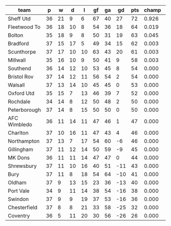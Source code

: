 |     team     | p  | w  | d  | l  | gf | ga | gd  | pts | champ | top2  | top3  | top4  |  5-7  | bot4  | bot3  | bot2  |
|--------------|----|----|----|----|----|----|-----|-----|-------|-------|-------|-------|-------|-------|-------|-------|
| Sheff Utd    | 36 | 21 |  9 |  6 | 67 | 40 |  27 |  72 | 0.926 | 0.988 | 0.998 | 0.999 | 0.001 | 0.000 | 0.000 | 0.000|
| Fleetwood To | 36 | 18 | 10 |  8 | 54 | 36 |  18 |  64 | 0.019 | 0.286 | 0.579 | 0.776 | 0.206 | 0.000 | 0.000 | 0.000|
| Bolton       | 35 | 18 |  9 |  8 | 50 | 31 |  19 |  63 | 0.045 | 0.486 | 0.722 | 0.859 | 0.130 | 0.000 | 0.000 | 0.000|
| Bradford     | 37 | 15 | 17 |  5 | 49 | 34 |  15 |  62 | 0.003 | 0.061 | 0.194 | 0.384 | 0.505 | 0.000 | 0.000 | 0.000|
| Scunthorpe   | 37 | 17 | 10 | 10 | 63 | 43 |  20 |  61 | 0.003 | 0.106 | 0.280 | 0.490 | 0.428 | 0.000 | 0.000 | 0.000|
| Millwall     | 35 | 16 | 10 |  9 | 50 | 41 |   9 |  58 | 0.003 | 0.056 | 0.162 | 0.318 | 0.487 | 0.000 | 0.000 | 0.000|
| Southend     | 36 | 14 | 12 | 10 | 53 | 45 |   8 |  54 | 0.000 | 0.003 | 0.017 | 0.046 | 0.333 | 0.000 | 0.000 | 0.000|
| Bristol Rov  | 37 | 14 | 12 | 11 | 56 | 54 |   2 |  54 | 0.000 | 0.000 | 0.003 | 0.013 | 0.170 | 0.000 | 0.000 | 0.000|
| Walsall      | 37 | 13 | 14 | 10 | 45 | 45 |   0 |  53 | 0.000 | 0.000 | 0.001 | 0.006 | 0.094 | 0.000 | 0.000 | 0.000|
| Oxford Utd   | 35 | 15 |  7 | 13 | 46 | 39 |   7 |  52 | 0.000 | 0.008 | 0.029 | 0.067 | 0.349 | 0.000 | 0.000 | 0.000|
| Rochdale     | 34 | 14 |  8 | 12 | 50 | 48 |   2 |  50 | 0.000 | 0.004 | 0.017 | 0.043 | 0.238 | 0.000 | 0.000 | 0.000|
| Peterborough | 37 | 14 |  8 | 15 | 50 | 50 |   0 |  50 | 0.000 | 0.000 | 0.000 | 0.000 | 0.026 | 0.000 | 0.000 | 0.000|
| AFC Wimbledo | 36 | 11 | 14 | 11 | 47 | 46 |   1 |  47 | 0.000 | 0.000 | 0.000 | 0.001 | 0.027 | 0.002 | 0.000 | 0.000|
| Charlton     | 37 | 10 | 16 | 11 | 47 | 43 |   4 |  46 | 0.000 | 0.000 | 0.000 | 0.000 | 0.005 | 0.005 | 0.001 | 0.000|
| Northampton  | 37 | 13 |  7 | 17 | 54 | 60 |  -6 |  46 | 0.000 | 0.000 | 0.000 | 0.000 | 0.001 | 0.016 | 0.002 | 0.000|
| Gillingham   | 37 | 11 | 12 | 14 | 50 | 59 |  -9 |  45 | 0.000 | 0.000 | 0.000 | 0.000 | 0.000 | 0.031 | 0.006 | 0.000|
| MK Dons      | 36 | 11 | 11 | 14 | 47 | 47 |   0 |  44 | 0.000 | 0.000 | 0.000 | 0.000 | 0.002 | 0.018 | 0.003 | 0.000|
| Shrewsbury   | 37 | 11 | 10 | 16 | 40 | 51 | -11 |  43 | 0.000 | 0.000 | 0.000 | 0.000 | 0.000 | 0.112 | 0.027 | 0.002|
| Bury         | 37 | 11 |  8 | 18 | 54 | 64 | -10 |  41 | 0.000 | 0.000 | 0.000 | 0.000 | 0.000 | 0.243 | 0.077 | 0.009|
| Oldham       | 37 |  9 | 13 | 15 | 23 | 36 | -13 |  40 | 0.000 | 0.000 | 0.000 | 0.000 | 0.000 | 0.410 | 0.150 | 0.020|
| Port Vale    | 34 |  9 | 11 | 14 | 38 | 54 | -16 |  38 | 0.000 | 0.000 | 0.000 | 0.000 | 0.000 | 0.340 | 0.130 | 0.025|
| Swindon      | 37 |  9 |  9 | 19 | 37 | 53 | -16 |  36 | 0.000 | 0.000 | 0.000 | 0.000 | 0.000 | 0.841 | 0.658 | 0.175|
| Chesterfield | 37 |  8 |  8 | 21 | 33 | 58 | -25 |  32 | 0.000 | 0.000 | 0.000 | 0.000 | 0.000 | 0.985 | 0.952 | 0.813|
| Coventry     | 36 |  5 | 11 | 20 | 30 | 56 | -26 |  26 | 0.000 | 0.000 | 0.000 | 0.000 | 0.000 | 0.998 | 0.992 | 0.956|
